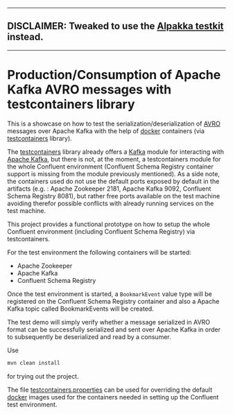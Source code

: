 -------------------------------------------------------------------------------------------------------------
## DISCLAIMER: Tweaked to use the [Alpakka testkit](https://doc.akka.io/docs/alpakka-kafka/current/testing.html) instead.
-------------------------------------------------------------------------------------------------------------



Production/Consumption of Apache Kafka AVRO messages with testcontainers library
=======================================================================================

This is a showcase on how to test the serialization/deserialization 
of [AVRO](https://avro.apache.org/) messages over Apache
Kafka with the help of [docker](https://www.docker.com/) containers 
(via [testcontainers](https://www.testcontainers.org/) library).
 
The [testcontainers](https://www.testcontainers.org/) library already
offers a [Kafka](https://www.testcontainers.org/modules/kafka/) module
for interacting with [Apache Kafka](https://kafka.apache.org/), but
there is not, at the moment, a testcontainers module for the whole
Confluent environment (Confluent Schema Registry container support is
missing from the module previously mentioned).
As a side note, the containers used do not use the default ports exposed
by default in the artifacts (e.g. : Apache Zookeeper 2181, Apache Kafka 9092,
Confluent Schema Registry 8081), but rather free ports available on the
test machine avoiding therefor possible conflicts with already running
services on the test machine. 

This project provides a functional prototype on how to setup the whole
Confluent environment (including Confluent Schema Registry) via testcontainers.
 
 
For the test environment the following containers will be started:
 
- Apache Zookeeper
- Apache Kafka
- Confluent Schema Registry

 
Once the test environment is started, a <code>BookmarkEvent</code>
value type will be registered on the Confluent Schema Registry container
and also a Apache Kafka topic called <code></code>BookmarkEvents</code>
will be created.
 
The test demo will simply verify whether a message serialized in AVRO 
format can be successfully serialized and sent over Apache Kafka
in order to subsequently be deserialized and read by a consumer.


Use 

```bash
mvn clean install
```

for trying out the project.

The file [testcontainers.properties](src/test/resources/testcontainers.properties) can be
used for overriding the default [docker](https://www.docker.com/) images used for the containers needed in setting 
up the Confluent test environment.
